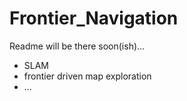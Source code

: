 Frontier_Navigation
===================
Readme will be there soon(ish)...

- SLAM
- frontier driven map exploration
- ...
